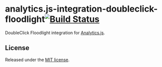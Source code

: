 # analytics.js-integration-doubleclick-floodlight[![Build Status][ci-badge]][ci-link]

DoubleClick Floodlight integration for [Analytics.js][].

## License

Released under the [MIT license](LICENSE).


[Analytics.js]: https://segment.com/docs/libraries/analytics.js/
[ci-link]: https://circleci.com/gh/segment-integrations/analytics.js-integration-doubleclick-floodlight
[ci-badge]: https://circleci.com/gh/segment-integrations/analytics.js-integration-doubleclick-floodlight.svg?style=svg
